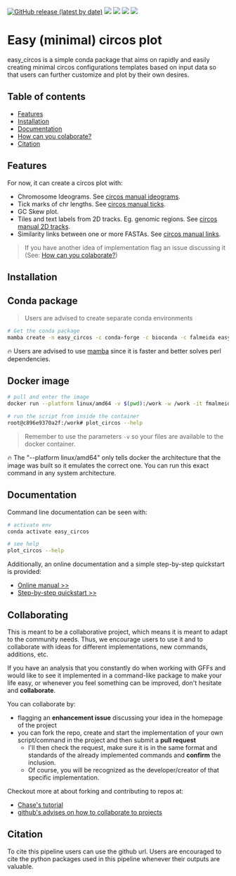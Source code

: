 [![GitHub release (latest by date)](https://img.shields.io/github/v/release/fmalmeida/easy_circos?style=flat-square)](https://github.com/fmalmeida/easy_circos/releases) [![](https://anaconda.org/falmeida/easy_circos/badges/version.svg)](https://anaconda.org/falmeida/easy_circos/badges) [![](https://anaconda.org/falmeida/easy_circos/badges/latest_release_date.svg)](https://anaconda.org/falmeida/easy_circos/badges) [![](https://anaconda.org/falmeida/easy_circos/badges/platforms.svg)](https://anaconda.org/falmeida/easy_circos) [![](https://anaconda.org/falmeida/easy_circos/badges/installer/conda.svg)](https://anaconda.org/falmeida/easy_circos)

# Easy (minimal) circos plot

easy_circos is a simple conda package that aims on rapidly and easily creating minimal circos configurations templates based on input data so that users can further customize and plot by their own desires.

## Table of contents

* [Features](https://github.com/fmalmeida/easy_circos#features)
* [Installation](https://github.com/fmalmeida/easy_circos#installation)
* [Documentation](https://github.com/fmalmeida/easy_circos#documentation)
* [How can you colaborate?](https://github.com/fmalmeida/easy_circos#collaborating)
* [Citation](https://github.com/fmalmeida/easy_circos#citation)

## Features

For now, it can create a circos plot with:

* Chromosome Ideograms. See [circos manual ideograms](http://circos.ca/documentation/tutorials/ideograms/ideograms/lesson).
* Tick marks of chr lengths. See [circos manual ticks](http://circos.ca/documentation/tutorials/ticks_and_labels/basics/).
* GC Skew plot.
* Tiles and text labels from 2D tracks. Eg. genomic regions. See [circos manual 2D tracks](http://circos.ca/documentation/tutorials/2d_tracks/).
* Similarity links between one or more FASTAs. See [circos manual links](http://circos.ca/documentation/tutorials/links/).

> If you have another idea of implementation flag an issue discussing it (See: [How can you colaborate?](https://github.com/fmalmeida/easy_circos#collaborating))

## Installation

## Conda package

> Users are advised to create separate conda environments

```bash
# Get the conda package
mamba create -n easy_circos -c conda-forge -c bioconda -c falmeida easy_circos
```

:fire: Users are advised to use [mamba](https://github.com/mamba-org/mamba) since it is faster and better solves perl dependencies.

## Docker image

```bash
# pull and enter the image
docker run --platform linux/amd64 -v $(pwd):/work -w /work -it fmalmeida/easy_circos

# run the script from inside the container
root@c896e9370a2f:/work# plot_circos --help
```

> Remember to use the parameters `-v` so your files are available to the docker container.

:fire: The "--platform linux/amd64" only tells docker the architecture that the image was built so it emulates the correct one. You can run this exact command in any system architecture.

## Documentation

Command line documentation can be seen with:

```bash
# activate env
conda activate easy_circos

# see help
plot_circos --help
```

Additionally, an online documentation and a simple step-by-step quickstart is provided:

* [Online manual >>](https://easy-circos.readthedocs.io/en/latest/)
* [Step-by-step quickstart >>](https://easy-circos.readthedocs.io/en/latest/quickstart.html)

## Collaborating

This is meant to be a collaborative project, which means it is meant to adapt to the community needs. Thus, we encourage users to use it and to collaborate with ideas for different implementations, new commands, additions, etc.

If you have an analysis that you constantly do when working with GFFs and would like to see it implemented in a command-like package to make your life easy, or whenever you feel something can be improved, don't hesitate and **collaborate**.

You can collaborate by:

* flagging an **enhancement issue** discussing your idea in the homepage of the project
* you can fork the repo, create and start the implementation of your own script/command in the project and then submit a **pull request**
    * I'll then check the request, make sure it is in the same format and standards of the already implemented commands and **confirm** the inclusion.
    * Of course, you will be recognized as the developer/creator of that specific implementation.

Checkout more at about forking and contributing to repos at:

* [Chase's tutorial](https://gist.github.com/Chaser324/ce0505fbed06b947d962)
* [github's advises on how to collaborate to projects](https://docs.github.com/en/free-pro-team@latest/github/collaborating-with-issues-and-pull-requests)

## Citation

To cite this pipeline users can use the github url. Users are encouraged to cite the python packages used in this pipeline whenever their outputs are valuable.
